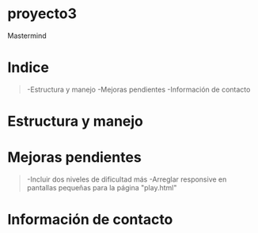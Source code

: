 # proyecto3
Mastermind
# Indice
>-Estructura y manejo
>-Mejoras pendientes
>-Información de contacto
# Estructura y manejo

# Mejoras pendientes
>-Incluir dos niveles de dificultad más
>-Arreglar responsive en pantallas pequeñas para la página "play.html"

# Información de contacto
